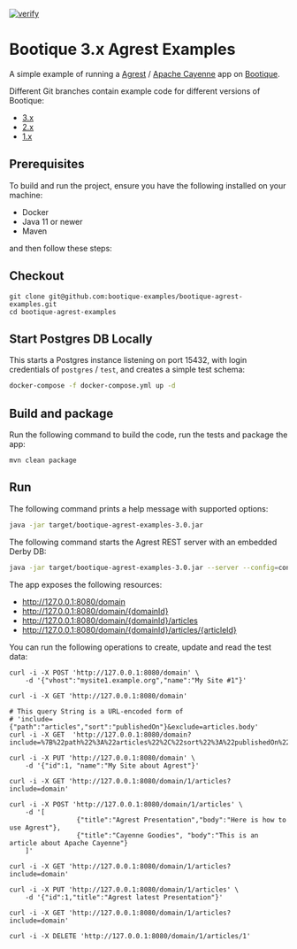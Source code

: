 [![verify](https://github.com/bootique-examples/bootique-agrest-examples/actions/workflows/verify.yml/badge.svg)](https://github.com/bootique-examples/bootique-agrest-examples/actions/workflows/verify.yml)

# Bootique 3.x Agrest Examples

A simple example of running a [Agrest](http://agrest.io) / [Apache Cayenne](http://cayenne.apache.org/) app on [Bootique](http://bootique.io).


Different Git branches contain example code for different versions of Bootique:
* [3.x](https://github.com/bootique-examples/bootique-agrest-examples/tree/3.x)
* [2.x](https://github.com/bootique-examples/bootique-agrest-examples/tree/2.x)
* [1.x](https://github.com/bootique-examples/bootique-agrest-examples/tree/1.x)

## Prerequisites

To build and run the project, ensure you have the following installed on your machine:

* Docker
* Java 11 or newer
* Maven

and then follow these steps:

## Checkout
```
git clone git@github.com:bootique-examples/bootique-agrest-examples.git
cd bootique-agrest-examples
```

## Start Postgres DB Locally

This starts a Postgres instance listening on port 15432, with login credentials of `postgres` / `test`, and
creates a simple test schema:

```bash
docker-compose -f docker-compose.yml up -d
```

## Build and package

Run the following command to build the code, run the tests and package the app:
```
mvn clean package
```

## Run

The following command prints a help message with supported options:
```bash  
java -jar target/bootique-agrest-examples-3.0.jar
```

The following command starts the Agrest REST server with an embedded Derby DB:
```bash 
java -jar target/bootique-agrest-examples-3.0.jar --server --config=config.yml
```

The app exposes the following resources:

* http://127.0.0.1:8080/domain
* http://127.0.0.1:8080/domain/{domainId}
* http://127.0.0.1:8080/domain/{domainId}/articles
* http://127.0.0.1:8080/domain/{domainId}/articles/{articleId}

You can run the following operations to create, update and read the test data:

``` 
curl -i -X POST 'http://127.0.0.1:8080/domain' \
    -d '{"vhost":"mysite1.example.org","name":"My Site #1"}'
         
curl -i -X GET 'http://127.0.0.1:8080/domain'
    
# This query String is a URL-encoded form of 
# 'include={"path":"articles","sort":"publishedOn"}&exclude=articles.body'
curl -i -X GET  'http://127.0.0.1:8080/domain?include=%7B%22path%22%3A%22articles%22%2C%22sort%22%3A%22publishedOn%22%7D&exclude=articles.body'
         
curl -i -X PUT 'http://127.0.0.1:8080/domain' \
    -d '{"id":1, "name":"My Site about Agrest"}'

curl -i -X GET 'http://127.0.0.1:8080/domain/1/articles?include=domain'

curl -i -X POST 'http://127.0.0.1:8080/domain/1/articles' \
    -d '[
                 {"title":"Agrest Presentation","body":"Here is how to use Agrest"},
                 {"title":"Cayenne Goodies", "body":"This is an article about Apache Cayenne"}
    ]'
    
curl -i -X GET 'http://127.0.0.1:8080/domain/1/articles?include=domain'
             
curl -i -X PUT 'http://127.0.0.1:8080/domain/1/articles' \
    -d '{"id":1,"title":"Agrest latest Presentation"}'
     
curl -i -X GET 'http://127.0.0.1:8080/domain/1/articles?include=domain'
    
curl -i -X DELETE 'http://127.0.0.1:8080/domain/1/articles/1'
```